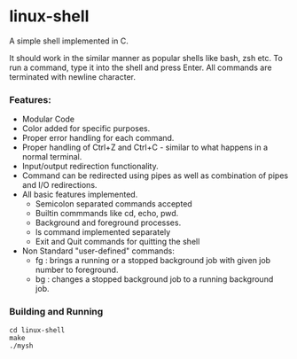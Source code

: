 # linux-shell

A simple shell implemented in C.

It should work in the similar manner as popular shells like bash, zsh etc. To run a command, type it into the shell and press Enter. All commands are terminated with newline character.

### Features:

- Modular Code
- Color added for specific purposes.
- Proper error handling for each command.
- Proper handling of Ctrl+Z and Ctrl+C - similar to what happens in a normal terminal.
- Input/output redirection functionality.
- Command can be redirected using pipes as well as combination of pipes and I/O redirections.
- All basic features implemented.
  - Semicolon separated commands accepted
  - Builtin commmands like cd, echo, pwd.
  - Background and foreground processes.
  - ls command implemented separately
  - Exit and Quit commands for quitting the shell
- Non Standard "user-defined" commands:
  - fg <jobNumber> : brings a running or a stopped background job with given job number to foreground.
  - bg <jobNumber> : changes a stopped background job to a running background job.

### Building and Running

    cd linux-shell
    make
    ./mysh
